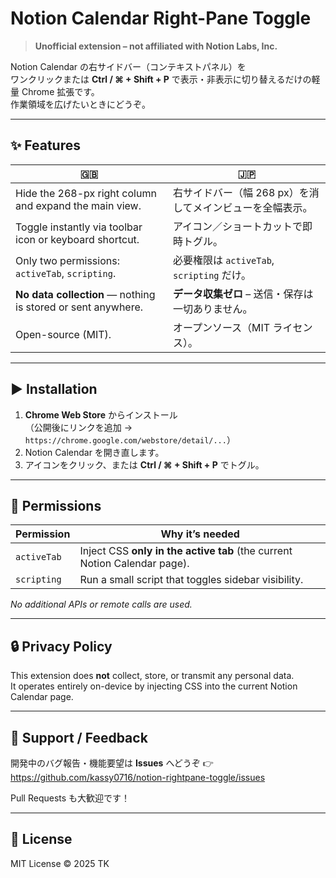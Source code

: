 # Notion Calendar Right-Pane Toggle

> **Unofficial extension – not affiliated with Notion Labs, Inc.**

Notion Calendar の右サイドバー（コンテキストパネル）を  
ワンクリックまたは **Ctrl / ⌘ + Shift + P** で表示・非表示に切り替えるだけの軽量 Chrome 拡張です。  
作業領域を広げたいときにどうぞ。

---

## ✨ Features

| 🇬🇧 | 🇯🇵 |
|-----|-----|
| Hide the 268-px right column and expand the main view. | 右サイドバー（幅 268 px）を消してメインビューを全幅表示。 |
| Toggle instantly via toolbar icon or keyboard shortcut. | アイコン／ショートカットで即時トグル。 |
| Only two permissions: `activeTab`, `scripting`. | 必要権限は `activeTab`, `scripting` だけ。 |
| **No data collection** — nothing is stored or sent anywhere. | **データ収集ゼロ** – 送信・保存は一切ありません。 |
| Open-source (MIT). | オープンソース（MIT ライセンス）。 |

---

## ▶️ Installation

1. **Chrome Web Store** からインストール  
   （公開後にリンクを追加 → `https://chrome.google.com/webstore/detail/...`）  
2. Notion Calendar を開き直します。  
3. アイコンをクリック、または **Ctrl / ⌘ + Shift + P** でトグル。

---

## 🔧 Permissions

| Permission | Why it’s needed |
|------------|-----------------|
| `activeTab` | Inject CSS **only in the active tab** (the current Notion Calendar page). |
| `scripting` | Run a small script that toggles sidebar visibility. |

_No additional APIs or remote calls are used._

---

## 🔒 Privacy Policy

This extension does **not** collect, store, or transmit any personal data.  
It operates entirely on-device by injecting CSS into the current Notion Calendar page.

---

## 🐞 Support / Feedback

開発中のバグ報告・機能要望は **Issues** へどうぞ 👉  
<https://github.com/kassy0716/notion-rightpane-toggle/issues>

Pull Requests も大歓迎です！

---

## 📜 License

MIT License © 2025 TK